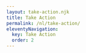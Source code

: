 ```yaml
---
layout: take-action.njk
title: Take Action
permalink: /nl/take-action/
eleventyNavigation:
  key: Take Action
  order: 2
---
```

